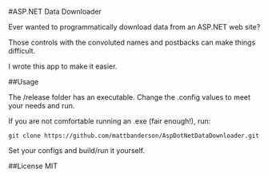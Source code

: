 #ASP.NET Data Downloader

Ever wanted to programmatically download data from an ASP.NET web site? 

Those controls with the convoluted names and postbacks can make things difficult.

I wrote this app to make it easier.


##Usage
    
The /release folder has an executable. Change the .config values to meet your needs and run.

If you are not comfortable running an .exe (fair enough!), run:

    git clone https://github.com/mattbanderson/AspDotNetDataDownloader.git
	
Set your configs and build/run it yourself.
	
##License
MIT